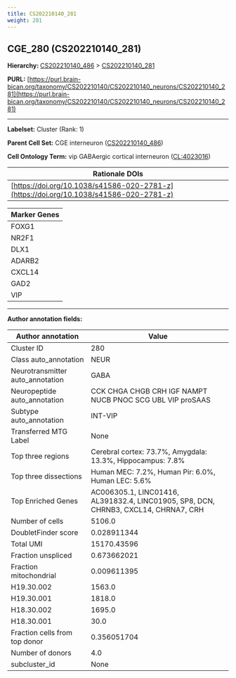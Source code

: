 ```yaml
---
title: CS202210140_281
weight: 281
---
```

## CGE_280 (CS202210140_281)
<b>Hierarchy: </b>
[CS202210140_486](../CS202210140_486) >
[CS202210140_281](../CS202210140_281)

**PURL:** [https://purl.brain-bican.org/taxonomy/CS202210140/CS202210140_neurons/CS202210140_281](https://purl.brain-bican.org/taxonomy/CS202210140/CS202210140_neurons/CS202210140_281)

---


**Labelset:** Cluster (Rank: 1)

**Parent Cell Set:** CGE interneuron ([CS202210140_486](../CS202210140_486))



**Cell Ontology Term:**  vip GABAergic cortical interneuron ([CL:4023016](https://www.ebi.ac.uk/ols/ontologies/cl/terms?obo_id=CL:4023016)) 

| Rationale DOIs |
|----------------|
|[https://doi.org/10.1038/s41586-020-2781-z](https://doi.org/10.1038/s41586-020-2781-z)|

[MARKER GENES.]: #


| Marker Genes |
|--------------|
|FOXG1|
|NR2F1|
|DLX1|
|ADARB2|
|CXCL14|
|GAD2|
|VIP|

---

[TRANSFERRED ANNOTATIONS.]: #


[AUTHOR ANNOTATION FIELDS.]: #


**Author annotation fields:**

| Author annotation | Value |
|-------------------|-------|
|Cluster ID|280|
|Class auto_annotation|NEUR|
|Neurotransmitter auto_annotation|GABA|
|Neuropeptide auto_annotation|CCK CHGA CHGB CRH IGF NAMPT NUCB PNOC SCG UBL VIP proSAAS|
|Subtype auto_annotation|INT-VIP|
|Transferred MTG Label|None|
|Top three regions|Cerebral cortex: 73.7%, Amygdala: 13.3%, Hippocampus: 7.8%|
|Top three dissections|Human MEC: 7.2%, Human Pir: 6.0%, Human LEC: 5.6%|
|Top Enriched Genes|AC006305.1, LINC01416, AL391832.4, LINC01905, SP8, DCN, CHRNB3, CXCL14, CHRNA7, CRH|
|Number of cells|5106.0|
|DoubletFinder score|0.028911344|
|Total UMI|15170.43596|
|Fraction unspliced|0.673662021|
|Fraction mitochondrial|0.009611395|
|H19.30.002|1563.0|
|H19.30.001|1818.0|
|H18.30.002|1695.0|
|H18.30.001|30.0|
|Fraction cells from top donor|0.356051704|
|Number of donors|4.0|
|subcluster_id|None|
